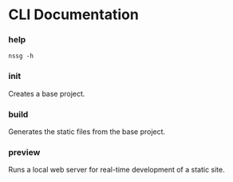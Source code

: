 # CLI Documentation

### help

	nssg -h

### init

Creates a base project.

### build

Generates the static files from the base project.

### preview

Runs a local web server for real-time development of a static site.
